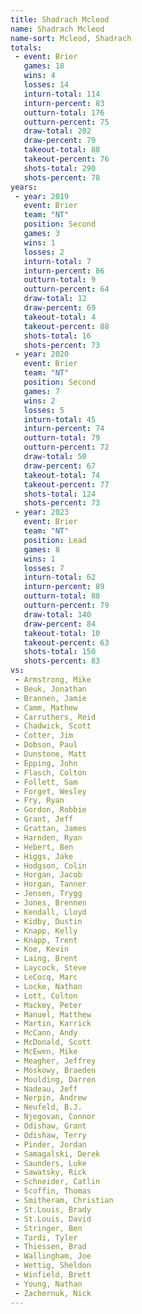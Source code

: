 ```yaml
---
title: Shadrach Mcleod
name: Shadrach Mcleod
name-sort: Mcleod, Shadrach
totals:
 - event: Brier
   games: 18
   wins: 4
   losses: 14
   inturn-total: 114
   inturn-percent: 83
   outturn-total: 176
   outturn-percent: 75
   draw-total: 202
   draw-percent: 79
   takeout-total: 88
   takeout-percent: 76
   shots-total: 290
   shots-percent: 78
years:
 - year: 2019
   event: Brier
   team: "NT"
   position: Second
   games: 3
   wins: 1
   losses: 2
   inturn-total: 7
   inturn-percent: 86
   outturn-total: 9
   outturn-percent: 64
   draw-total: 12
   draw-percent: 69
   takeout-total: 4
   takeout-percent: 88
   shots-total: 16
   shots-percent: 73
 - year: 2020
   event: Brier
   team: "NT"
   position: Second
   games: 7
   wins: 2
   losses: 5
   inturn-total: 45
   inturn-percent: 74
   outturn-total: 79
   outturn-percent: 72
   draw-total: 50
   draw-percent: 67
   takeout-total: 74
   takeout-percent: 77
   shots-total: 124
   shots-percent: 73
 - year: 2023
   event: Brier
   team: "NT"
   position: Lead
   games: 8
   wins: 1
   losses: 7
   inturn-total: 62
   inturn-percent: 89
   outturn-total: 88
   outturn-percent: 79
   draw-total: 140
   draw-percent: 84
   takeout-total: 10
   takeout-percent: 63
   shots-total: 150
   shots-percent: 83
vs:
 - Armstrong, Mike
 - Beuk, Jonathan
 - Brannen, Jamie
 - Camm, Mathew
 - Carruthers, Reid
 - Chadwick, Scott
 - Cotter, Jim
 - Dobson, Paul
 - Dunstone, Matt
 - Epping, John
 - Flasch, Colton
 - Follett, Sam
 - Forget, Wesley
 - Fry, Ryan
 - Gordon, Robbie
 - Grant, Jeff
 - Grattan, James
 - Harnden, Ryan
 - Hebert, Ben
 - Higgs, Jake
 - Hodgson, Colin
 - Horgan, Jacob
 - Horgan, Tanner
 - Jensen, Trygg
 - Jones, Brennen
 - Kendall, Lloyd
 - Kidby, Dustin
 - Knapp, Kelly
 - Knapp, Trent
 - Koe, Kevin
 - Laing, Brent
 - Laycock, Steve
 - LeCocq, Marc
 - Locke, Nathan
 - Lott, Colton
 - Mackey, Peter
 - Manuel, Matthew
 - Martin, Karrick
 - McCann, Andy
 - McDonald, Scott
 - McEwen, Mike
 - Meagher, Jeffrey
 - Moskowy, Braeden
 - Moulding, Darren
 - Nadeau, Jeff
 - Nerpin, Andrew
 - Neufeld, B.J.
 - Njegovan, Connor
 - Odishaw, Grant
 - Odishaw, Terry
 - Pinder, Jordan
 - Samagalski, Derek
 - Saunders, Luke
 - Sawatsky, Rick
 - Schneider, Catlin
 - Scoffin, Thomas
 - Smitheram, Christian
 - St.Louis, Brady
 - St.Louis, David
 - Stringer, Ben
 - Tardi, Tyler
 - Thiessen, Brad
 - Wallingham, Joe
 - Wettig, Sheldon
 - Winfield, Brett
 - Young, Nathan
 - Zachernuk, Nick
---
```

